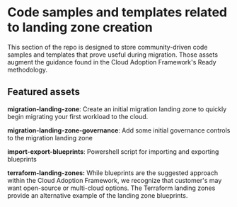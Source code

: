# Code samples and templates related to landing zone creation

This section of the repo is designed to store community-driven code samples and templates that prove useful during migration. Those assets augment the guidance found in the Cloud Adoption Framework's Ready methodology.

## Featured assets

**migration-landing-zone**: Create an initial migration landing zone to quickly begin migrating your first workload to the cloud.

**migration-landing-zone-governance**: Add some initial governance controls to the migration landing zone

**import-export-blueprints**: Powershell script for importing and exporting blueprints

**terraform-landing-zones:** While blueprints are the suggested approach within the Cloud Adoption Framework, we recognize that customer's may want open-source or multi-cloud options. The Terraform landing zones provide an alternative example of the landing zone blueprints.